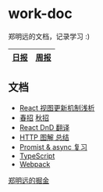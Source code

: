 # work-doc

郑明远的文档，记录学习 :)

| [日报](./todos/daily.md) | [周报](./todos/weekly.md) |
| :-: | :-: |


## 文档

- [React 视图更新机制浅析](./react-vdom/doc.md)
- [春招](./interview/i.md) [秋招](./interview/autumn/README.md)
- [React DnD 翻译](./react-dnd/dnd-tutorial译.md)
- [HTTP 图解 总结](./http图解/index.md)
- [Promist & async 复习](./async/i.md)
- [TypeScript](./ts/i.md)
- [Webpack](./webpack/i.md)


[郑明远的掘金](https://juejin.im/user/5bcab884e51d450e81091745)
